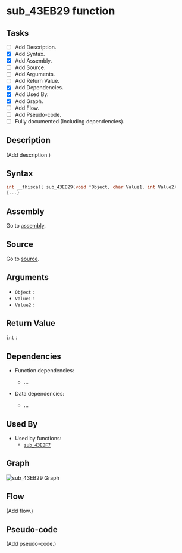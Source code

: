 # sub_43EB29 function

## Tasks

- [ ] Add Description.
- [X] Add Syntax.
- [X] Add Assembly.
- [ ] Add Source.
- [ ] Add Arguments.
- [ ] Add Return Value.
- [X] Add Dependencies.
- [X] Add Used By.
- [X] Add Graph.
- [ ] Add Flow.
- [ ] Add Pseudo-code.
- [ ] Fully documented (Including dependencies).

## Description

(Add description.)

## Syntax

```c
int __thiscall sub_43EB29(void *Object, char Value1, int Value2)
{...}
```

## Assembly

Go to [assembly](../asm/sub_43EB29.asm).

## Source

Go to [source](../cc/sub_43EB29.cc).

## Arguments

* `Object` : 
* `Value1` : 
* `Value2` : 

## Return Value

`int` : 

## Dependencies

* Function dependencies:
  * ...


* Data dependencies:
  * ...

## Used By

* Used by functions:
  * [`sub_43EBF7`](../md/sub_43EBF7.md)

## Graph

![sub_43EB29 Graph](../svg/sub_43EB29.svg "sub_43EB29 Graph")

## Flow

(Add flow.)

## Pseudo-code

(Add pseudo-code.)
